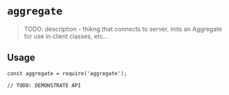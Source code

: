 # `aggregate`

> TODO: description - thikng that connects to server, inits an Aggregate for use in client classes, etc...

## Usage

```
const aggregate = require('aggregate');

// TODO: DEMONSTRATE API
```
